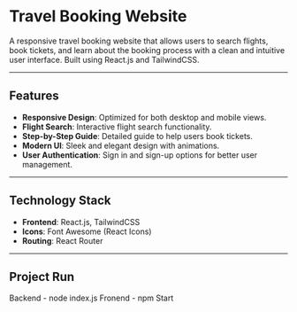 # Travel Booking Website

A responsive travel booking website that allows users to search flights, book tickets, and learn about the booking process with a clean and intuitive user interface. Built using React.js and TailwindCSS.

---

## Features

- **Responsive Design**: Optimized for both desktop and mobile views.
- **Flight Search**: Interactive flight search functionality.
- **Step-by-Step Guide**: Detailed guide to help users book tickets.
- **Modern UI**: Sleek and elegant design with animations.
- **User Authentication**: Sign in and sign-up options for better user management.

---

## Technology Stack

- **Frontend**: React.js, TailwindCSS
- **Icons**: Font Awesome (React Icons)
- **Routing**: React Router

---

## Project Run

Backend -  node index.js
Fronend - npm Start
